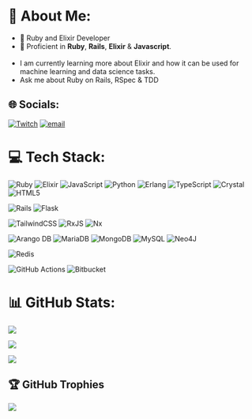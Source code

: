 # 💫 About Me:
- 🔭 Ruby and Elixir Developer<br>
- 🌱 Proficient in **Ruby**, **Rails**, **Elixir** & **Javascript**.<br><br>
- I am currently learning more about Elixir and how it can be used for machine learning and data science tasks.<br>
- Ask me about Ruby on Rails, RSpec & TDD<br>


## 🌐 Socials:
[![Twitch](https://img.shields.io/badge/Twitch-%239146FF.svg?logo=Twitch&logoColor=white)](https://twitch.tv/w3ndo_) [![email](https://img.shields.io/badge/Email-D14836?logo=gmail&logoColor=white)](mailto:wendonyang+github@gmail.com) 

# 💻 Tech Stack:
![Ruby](https://img.shields.io/badge/ruby-%23CC342D.svg?style=for-the-badge&logo=ruby&logoColor=white) 
![Elixir](https://img.shields.io/badge/elixir-%234B275F.svg?style=for-the-badge&logo=elixir&logoColor=white) 
![JavaScript](https://img.shields.io/badge/javascript-%23323330.svg?style=for-the-badge&logo=javascript&logoColor=%23F7DF1E) 
![Python](https://img.shields.io/badge/python-3670A0?style=for-the-badge&logo=python&logoColor=ffdd54) 
![Erlang](https://img.shields.io/badge/Erlang-white.svg?style=for-the-badge&logo=erlang&logoColor=a90533) 
![TypeScript](https://img.shields.io/badge/typescript-%23007ACC.svg?style=for-the-badge&logo=typescript&logoColor=white) 
![Crystal](https://img.shields.io/badge/crystal-%23000000.svg?style=for-the-badge&logo=crystal&logoColor=white) 
![HTML5](https://img.shields.io/badge/html5-%23E34F26.svg?style=for-the-badge&logo=html5&logoColor=white) 


![Rails](https://img.shields.io/badge/rails-%23CC0000.svg?style=for-the-badge&logo=ruby-on-rails&logoColor=white) 
![Flask](https://img.shields.io/badge/flask-%23000.svg?style=for-the-badge&logo=flask&logoColor=white) 


![TailwindCSS](https://img.shields.io/badge/tailwindcss-%2338B2AC.svg?style=for-the-badge&logo=tailwind-css&logoColor=white) 
![RxJS](https://img.shields.io/badge/rxjs-%23B7178C.svg?style=for-the-badge&logo=reactivex&logoColor=white) 
![Nx](https://img.shields.io/badge/nx-143055?style=for-the-badge&logo=nx&logoColor=white) 


![Arango DB](https://img.shields.io/badge/ArangoDB-DDE072?style=for-the-badge&logo=arangodb&logoColor=white) 
![MariaDB](https://img.shields.io/badge/MariaDB-003545?style=for-the-badge&logo=mariadb&logoColor=white) 
![MongoDB](https://img.shields.io/badge/MongoDB-%234ea94b.svg?style=for-the-badge&logo=mongodb&logoColor=white) 
![MySQL](https://img.shields.io/badge/mysql-4479A1.svg?style=for-the-badge&logo=mysql&logoColor=white) 
![Neo4J](https://img.shields.io/badge/Neo4j-008CC1?style=for-the-badge&logo=neo4j&logoColor=white) 


![Redis](https://img.shields.io/badge/redis-%23DD0031.svg?style=for-the-badge&logo=redis&logoColor=white) 


![GitHub Actions](https://img.shields.io/badge/github%20actions-%232671E5.svg?style=for-the-badge&logo=githubactions&logoColor=white) 
![Bitbucket](https://img.shields.io/badge/bitbucket-%230047B3.svg?style=for-the-badge&logo=bitbucket&logoColor=white)
# 📊 GitHub Stats:
![](https://github-readme-stats.vercel.app/api?username=W3NDO&theme=dark&hide_border=false&include_all_commits=false&count_private=false)<br/>


![](https://nirzak-streak-stats.vercel.app/?user=W3NDO&theme=dark&hide_border=false)<br/>


![](https://github-readme-stats.vercel.app/api/top-langs/?username=W3NDO&theme=dark&hide_border=false&include_all_commits=false&count_private=false&layout=compact)

## 🏆 GitHub Trophies
![](https://github-profile-trophy.vercel.app/?username=W3NDO&theme=radical&no-frame=false&no-bg=true&margin-w=4)

<!-- Proudly created with GPRM ( https://gprm.itsvg.in ) -->
